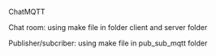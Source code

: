 ChatMQTT

Chat room: using make file in folder client and server folder

Publisher/subcriber: using make file in pub_sub_mqtt folder